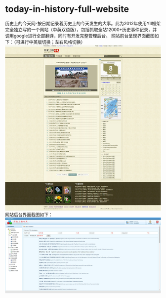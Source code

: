 # today-in-history-full-website
历史上的今天网-按日期记录着历史上的今天发生的大事。此为2012年使用YII框架完全独立写的一个网站（中英双语版），包括抓取全站12000+历史事件记录，并调用google进行全部翻译，同时有开发完整管理后台。
网站前台呈现界面截图如下：（可进行中英版切换；左右风格切换）
<img src="https://github.com/KermitCode/today-in-history-full-website/blob/master/%E7%BD%91%E7%AB%99%E6%88%AA%E5%9B%BE/%E5%8E%86%E5%8F%B2%E4%B8%8A%E7%9A%84%E4%BB%8A%E5%A4%A9-%E5%8E%86%E5%8F%B2%E4%B8%8A%E4%BB%8A%E5%A4%A9%E5%8F%91%E7%94%9F%E7%9A%84%E5%A4%A7%E4%BA%8B%E8%AE%B0.jpg?raw=true">
网站后台界面截图如下：
<img src="https://github.com/KermitCode/today-in-history-full-website/blob/master/%E5%8E%86%E5%8F%B2%E4%B8%8A%E7%9A%84%E4%BB%8A%E5%A4%A9-%E5%90%8E%E5%8F%B0%E7%AE%A1%E7%90%86.jpg?raw=true">
